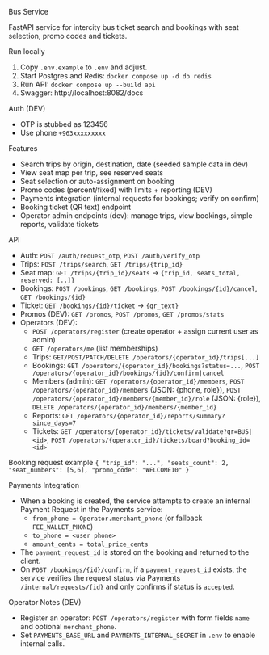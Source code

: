 Bus Service

FastAPI service for intercity bus ticket search and bookings with seat selection, promo codes and tickets.

Run locally
1) Copy `.env.example` to `.env` and adjust.
2) Start Postgres and Redis: `docker compose up -d db redis`
3) Run API: `docker compose up --build api`
4) Swagger: http://localhost:8082/docs

Auth (DEV)
- OTP is stubbed as 123456
- Use phone `+963xxxxxxxxx`

Features
- Search trips by origin, destination, date (seeded sample data in dev)
- View seat map per trip, see reserved seats
- Seat selection or auto-assignment on booking
- Promo codes (percent/fixed) with limits + reporting (DEV)
 - Payments integration (internal requests for bookings; verify on confirm)
- Booking ticket (QR text) endpoint
 - Operator admin endpoints (dev): manage trips, view bookings, simple reports, validate tickets

API
- Auth: `POST /auth/request_otp`, `POST /auth/verify_otp`
- Trips: `POST /trips/search`, `GET /trips/{trip_id}`
- Seat map: `GET /trips/{trip_id}/seats` → `{trip_id, seats_total, reserved: [..]}`
- Bookings: `POST /bookings`, `GET /bookings`, `POST /bookings/{id}/cancel`, `GET /bookings/{id}`
- Ticket: `GET /bookings/{id}/ticket` → `{qr_text}`
- Promos (DEV): `GET /promos`, `POST /promos`, `GET /promos/stats`
 - Operators (DEV):
   - `POST /operators/register` (create operator + assign current user as admin)
   - `GET /operators/me` (list memberships)
   - Trips: `GET/POST/PATCH/DELETE /operators/{operator_id}/trips[...]`
   - Bookings: `GET /operators/{operator_id}/bookings?status=...`, `POST /operators/{operator_id}/bookings/{id}/confirm|cancel`
   - Members (admin): `GET /operators/{operator_id}/members`, `POST /operators/{operator_id}/members` (JSON: {phone, role}), `POST /operators/{operator_id}/members/{member_id}/role` (JSON: {role}), `DELETE /operators/{operator_id}/members/{member_id}`
   - Reports: `GET /operators/{operator_id}/reports/summary?since_days=7`
   - Tickets: `GET /operators/{operator_id}/tickets/validate?qr=BUS|<id>`, `POST /operators/{operator_id}/tickets/board?booking_id=<id>`

Booking request example
`{ "trip_id": "...", "seats_count": 2, "seat_numbers": [5,6], "promo_code": "WELCOME10" }`

Payments Integration
- When a booking is created, the service attempts to create an internal Payment Request in the Payments service:
  - `from_phone = Operator.merchant_phone` (or fallback `FEE_WALLET_PHONE`)
  - `to_phone = <user phone>`
  - `amount_cents = total_price_cents`
- The `payment_request_id` is stored on the booking and returned to the client.
- On `POST /bookings/{id}/confirm`, if a `payment_request_id` exists, the service verifies the request status via Payments `/internal/requests/{id}` and only confirms if status is `accepted`.

Operator Notes (DEV)
- Register an operator: `POST /operators/register` with form fields `name` and optional `merchant_phone`.
- Set `PAYMENTS_BASE_URL` and `PAYMENTS_INTERNAL_SECRET` in `.env` to enable internal calls.
